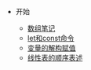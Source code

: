 - 开始

  - [数组笔记](/js/数组笔记.md)
  - [let和const命令](/es6/let和const命令.md)
  - [变量的解构赋值](/es6/变量的解构赋值.md)
  - [线性表的顺序表述](/线性表的顺序表示.md)










